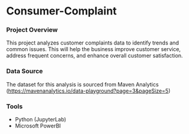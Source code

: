 # Consumer-Complaint

### Project Overview

This project analyzes customer complaints data to identify trends and common issues. This will help the business improve customer service, address frequent concerns, and enhance overall customer satisfaction.

### Data Source

The dataset for this analysis is sourced from Maven Analytics (https://mavenanalytics.io/data-playground?page=3&pageSize=5)

### Tools

- Python (JupyterLab)
- Microsoft PowerBI
